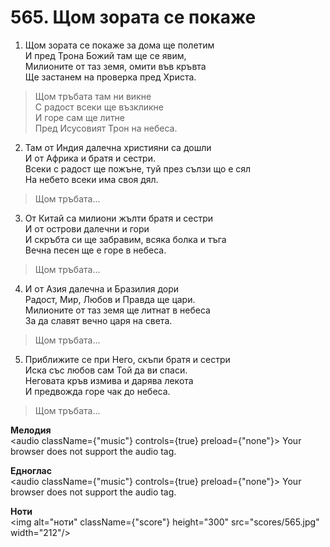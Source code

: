 # 565. Щом зората се покаже

1. Щом зората се покаже за дома ще полетим  
И пред Трона Божий там ще се явим,  
Милионите от таз земя, омити във кръвта  
Ще застанем на проверка пред Христа.  

> Щом тръбата там ни викне  
> С радост всеки ще възкликне  
> И горе сам ще литне  
> Пред Исусовият Трон на небеса.  

2. Там от Индия далечна християни са дошли  
И от Африка и братя и сестри.  
Всеки с радост ще пожъне, туй през сълзи що е сял  
На небето всеки има своя дял.  

> Щом тръбата...  

3. От Китай са милиони жълти братя и сестри  
И от острови далечни и гори  
И скръбта си ще забравим, всяка болка и тъга  
Вечна песен ще е горе в небеса.  

> Щом тръбата...  

4. И от Азия далечна и Бразилия дори  
Радост, Мир, Любов и Правда ще цари.  
Милионите от таз земя ще литнат в небеса  
За да славят вечно царя на света.  

> Щом тръбата...  

5. Приближите се при Него, скъпи братя и сестри  
Иска със любов сам Той да ви спаси.  
Неговата кръв измива и дарява лекота  
И предвожда горе чак до небеса.  

> Щом тръбата...

**Мелодия**  
<audio className={"music"} controls={true} preload={"none"}>
    <source src="mp3/565.mp3" type="audio/mpeg"/>
    Your browser does not support the audio tag.
</audio>

**Едноглас**  
<audio className={"music"} controls={true} preload={"none"}>
    <source src="transp/565.mp3" type="audio/mpeg"/>
    Your browser does not support the audio tag.
</audio>

**Ноти**  
<img alt="ноти" className={"score"} height="300" src="scores/565.jpg" width="212"/>
